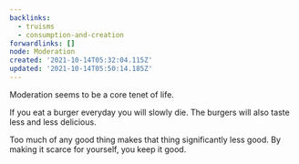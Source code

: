 ```yaml
---
backlinks:
  - truisms
  - consumption-and-creation
forwardlinks: []
node: Moderation
created: '2021-10-14T05:32:04.115Z'
updated: '2021-10-14T05:50:14.185Z'
---
```

Moderation seems to be a core tenet of life. 

If you eat a burger everyday you will slowly die. The burgers will also taste less and less delicious.

Too much of any good thing makes that thing significantly less good. By making it scarce for yourself, you keep it good. 

